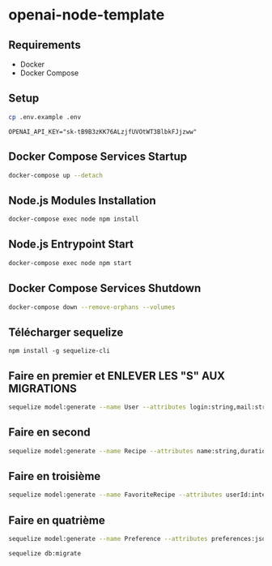 # openai-node-template

## Requirements

- Docker
- Docker Compose

## Setup

```bash
cp .env.example .env
```

```env
OPENAI_API_KEY="sk-tB9B3zKK76ALzjfUVOtWT3BlbkFJjzww"
```

## Docker Compose Services Startup

```bash
docker-compose up --detach
```

## Node.js Modules Installation

```bash
docker-compose exec node npm install
```

## Node.js Entrypoint Start

```bash
docker-compose exec node npm start
```

## Docker Compose Services Shutdown

```bash
docker-compose down --remove-orphans --volumes
```

## Télécharger sequelize

```
npm install -g sequelize-cli
```

## Faire en premier et ENLEVER LES "S" AUX MIGRATIONS
```bash
sequelize model:generate --name User --attributes login:string,mail:string,password:string
```

## Faire en second
```bash
sequelize model:generate --name Recipe --attributes name:string,duration:string,ingredients:text,instructions:text,servings:string
```
## Faire en troisième
```bash
sequelize model:generate --name FavoriteRecipe --attributes userId:integer,recipeId:integer
```

## Faire en quatrième
```bash
sequelize model:generate --name Preference --attributes preferences:json,userId:integer
```

```bash
sequelize db:migrate
```
